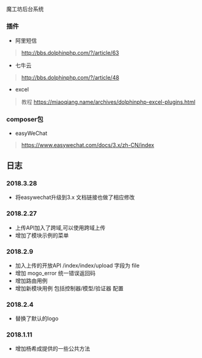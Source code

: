 魔工坊后台系统
### 插件
+ 阿里短信
> http://bbs.dolphinphp.com/?/article/63
+ 七牛云
> http://bbs.dolphinphp.com/?/article/48
+ excel
> 教程 https://miaoqiang.name/archives/dolphinphp-excel-plugins.html

### composer包
+ easyWeChat
> https://www.easywechat.com/docs/3.x/zh-CN/index

## 日志

### 2018.3.28
+ 将easywechat升级到3.x 文档链接也做了相应修改

### 2018.2.27
+ 上传API加入了跨域,可以使用跨域上传
+ 增加了模块示例的菜单

### 2018.2.9 
+ 加入上传的开放API /index/index/upload 字段为 file
+ 增加 mogo_error 统一错误返回码 
+ 增加路由用例
+ 增加新模块用例 包括控制器/模型/验证器 配置

### 2018.2.4
+ 替换了默认的logo

### 2018.1.11
+ 增加杨希成提供的一些公共方法
